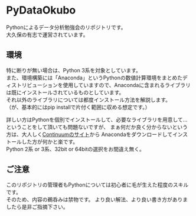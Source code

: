 # PyDataOkubo
Pythonによるデータ分析勉強会のリポジトリです。  
大久保の有志で運営されています。

## 環境
特に断りが無い場合は、Python 3系を対象としています。  
また、環境構築には「Anaconda」というPythonの数値計算環境をまとめたディストリビューションを使用していますので、Anacondaに含まれるライブラリは既にインストールされているものとしています。  
それ以外のライブラリについては都度インストール方法を解説します。  
（が、基本的にはpip installで片付く範囲に収める想定です。）

詳しい方はPythonを個別でインストールして、必要なライブラリを用意して…ということをして頂いても問題ないですが、
まぁ何だか良く分からないという方は、大人しく[Continuumのサイト](http://www.continuum.io/)から
Anacondaをダウンロードしてインストールした方が何かと楽です。  
Python 2系 or 3系、32bit or 64bitの選択をお間違え無く。

## ご注意
このリポジトリの管理者もPythonについては初心者に毛が生えた程度のスキルです。  
そのため、内容の鵜呑みは禁物です。
より良い解法、より良い書き方がありましたら是非ご指摘下さい。